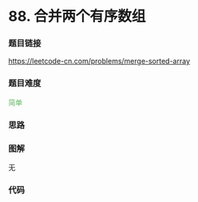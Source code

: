 # 88. 合并两个有序数组

### 题目链接

https://leetcode-cn.com/problems/merge-sorted-array

### 题目难度

<font color=#5CB85C>简单</font>

### 思路



### 图解

无

### 代码

```python
```